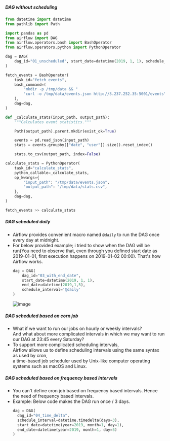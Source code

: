 ##### DAG without scheduling
```python
from datetime import datetime
from pathlib import Path

import pandas as pd
from airflow import DAG
from airflow.operators.bash import BashOperator
from airflow.operators.python import PythonOperator

dag = DAG(
    dag_id="01_unscheduled", start_date=datetime(2019, 1, 1), schedule_interval=None
)

fetch_events = BashOperator(
    task_id="fetch_events",
    bash_command=(
        "mkdir -p /tmp/data && "
        "curl -o /tmp/data/events.json http://3.237.252.35:5001/events"
    ),
    dag=dag,
)

def _calculate_stats(input_path, output_path):
    """Calculates event statistics."""

    Path(output_path).parent.mkdir(exist_ok=True)

    events = pd.read_json(input_path)
    stats = events.groupby(["date", "user"]).size().reset_index()

    stats.to_csv(output_path, index=False)

calculate_stats = PythonOperator(
    task_id="calculate_stats",
    python_callable=_calculate_stats,
    op_kwargs={
        "input_path": "/tmp/data/events.json",
        "output_path": "/tmp/data/stats.csv",
    },
    dag=dag,
)

fetch_events >> calculate_stats
```

##### DAG scheduled daily
- Airflow provides convenient macro named `@daily` to run the DAG once every day at midnight.
- For below provided example; i tried to show when the DAG will be run(You need to observe that, even through you defined start date as 2019-01-01,
  first execution happens on 2019-01-02 00:00). That's how Airflow works.
  ```python
  dag = DAG(
      dag_id="03_with_end_date",
      start_date=datetime(2019, 1, 1),
      end_date=datetime(2019,1,5),
      schedule_interval='@daily'
  )
  ```
  ![image](https://github.com/user-attachments/assets/693a44ec-4537-46d2-9414-0c615eb162a8)

##### DAG scheduled based on corn job
- What if we want to run our jobs on hourly or weekly intervals?</br>
  And what about more complicated intervals in which we may want to run our DAG at 23:45 every Saturday?
- To support more complicated scheduling intervals,</br>
  Airflow allows us to define scheduling intervals using the same syntax as used by cron,</br>
  a time-based job scheduler used by Unix-like computer operating systems such as macOS and Linux.

##### DAG scheduled based on frequency based intervals
- You can't define cron job based on frequency based intervals. Hence the need of frequency based intervals.
- Example: Below code makes the DAG run once / 3 days.
  ```python
  dag = DAG(
    dag_id="04_time_delta",
    schedule_interval=datetime.timedelta(days=3),
    start_date=datetime(year=2019, month=1, day=1),
    end_date=datetime(year=2019, month=1, day=5)
  )
  ```
